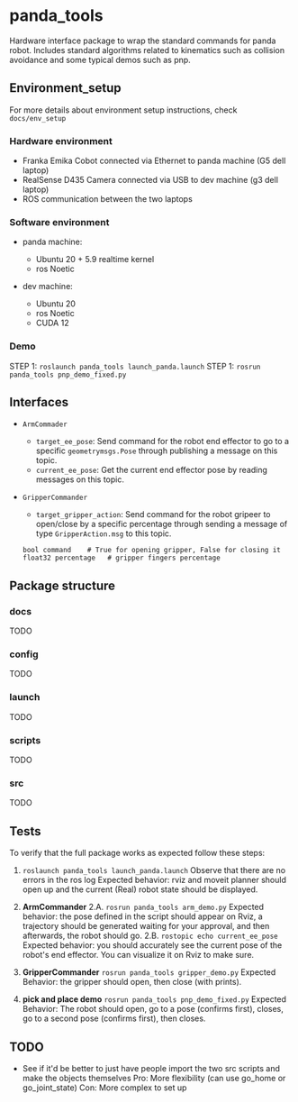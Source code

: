 # panda_tools

Hardware interface package to wrap the standard commands for panda robot. Includes standard algorithms related to kinematics such as collision avoidance and some typical demos such as pnp.

## Environment_setup

 For more details about environment setup instructions, check `docs/env_setup`

 ### Hardware environment

 - Franka Emika Cobot connected via Ethernet to panda machine (G5 dell laptop)
 - RealSense D435 Camera connected via USB to dev machine (g3 dell laptop)
 - ROS communication between the two laptops

 ### Software environment

 - panda machine:
    - Ubuntu 20 + 5.9 realtime kernel
    - ros Noetic

 - dev machine:
    - Ubuntu 20
    - ros Noetic
    - CUDA 12

 ### Demo

 STEP 1: `roslaunch panda_tools launch_panda.launch`
 STEP 1: `rosrun panda_tools pnp_demo_fixed.py`

## Interfaces

 - `ArmCommader`
    - `target_ee_pose`: Send command for the robot end effector to go to a specific `geometrymsgs.Pose` through publishing a message on this topic.
    - `current_ee_pose`: Get the current end effector pose by reading messages on this topic.

 - `GripperCommander`
    - `target_gripper_action`: Send command for the robot gripeer to open/close by a specific percentage through sending a message of type `GripperAction.msg` to this topic.

    ```
    bool command    # True for opening gripper, False for closing it
    float32 percentage   # gripper fingers percentage
    ```

## Package structure

 ### docs

 TODO

 ### config

 TODO

 ### launch

 TODO

 ### scripts

 TODO

 ### src

 TODO

## Tests
 To verify that the full package works as expected follow these steps:

 1. `roslaunch panda_tools launch_panda.launch`
 Observe that there are no errors in the ros log
 Expected behavior: rviz and moveit planner should open up and the current (Real) robot state should be displayed.

 2. **ArmCommander**
    2.A. `rosrun panda_tools arm_demo.py`
    Expected behavior: the pose defined in the script should appear on Rviz, a trajectory should be generated waiting for your approval, and then afterwards, the robot should go.
    2.B. `rostopic echo current_ee_pose`
    Expected behavior: you should accurately see the current pose of the robot's end effector. You can visualize it on Rviz to make sure.

 3. **GripperCommander**
    `rosrun panda_tools gripper_demo.py`
    Expected Behavior: the gripper should open, then close (with prints).

 4. **pick and place demo**
    `rosrun panda_tools pnp_demo_fixed.py`
    Expected Behavior: The robot should open, go to a pose (confirms first), closes, go to a second pose (confirms first), then closes.

## TODO
 - See if it'd be better to just have people import the two src scripts and make the objects themselves
   Pro: More flexibility (can use go_home or go_joint_state)
   Con: More complex to set up
 
